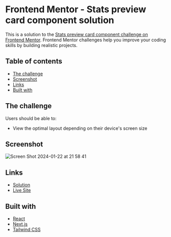 # Frontend Mentor - Stats preview card component solution

This is a solution to the [Stats preview card component challenge on Frontend Mentor](https://www.frontendmentor.io/challenges/stats-preview-card-component-8JqbgoU62). Frontend Mentor challenges help you improve your coding skills by building realistic projects.

## Table of contents

- [The challenge](#the-challenge)
- [Screenshot](#screenshot)
- [Links](#links)
- [Built with](#built-with)

## The challenge

Users should be able to:

- View the optimal layout depending on their device's screen size

## Screenshot

![Screen Shot 2024-01-22 at 21 58 41](https://github.com/palmeiroerick/stats-preview-card-component/assets/148393698/62cdd000-7b2a-4fb9-8ad7-ecaa6473e93c)

## Links

- [Solution](https://github.com/palmeiroerick/stats-preview-card-component)
- [Live Site](https://stats-preview-card-component-eta-mocha.vercel.app/)

## Built with

- [React](https://reactjs.org/)
- [Next.js](https://nextjs.org/)
- [Tailwind CSS](https://tailwindcss.com/)
